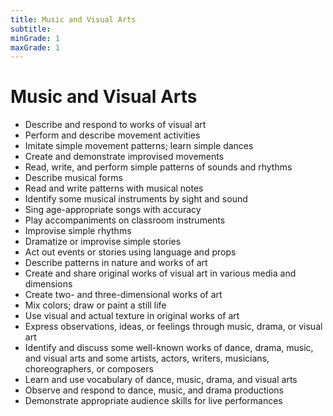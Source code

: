```yaml
---
title: Music and Visual Arts
subtitle: 
minGrade: 1
maxGrade: 1
---
```

# Music and Visual Arts
* Describe and respond to works of visual art
* Perform and describe movement activities
* Imitate simple movement patterns; learn simple dances
* Create and demonstrate improvised movements
* Read, write, and perform simple patterns of sounds and rhythms
* Describe musical forms
* Read and write patterns with musical notes
* Identify some musical instruments by sight and sound
* Sing age-appropriate songs with accuracy
* Play accompaniments on classroom instruments
* Improvise simple rhythms
* Dramatize or improvise simple stories
* Act out events or stories using language and props
* Describe patterns in nature and works of art
* Create and share original works of visual art in various media and dimensions
* Create two- and three-dimensional works of art
* Mix colors; draw or paint a still life
* Use visual and actual texture in original works of art
* Express observations, ideas, or feelings through music, drama, or visual art
* Identify and discuss some well-known works of dance, drama, music, and visual arts and some artists, actors, writers, musicians, choreographers, or composers
* Learn and use vocabulary of dance, music, drama, and visual arts
* Observe and respond to dance, music, and drama productions
* Demonstrate appropriate audience skills for live performances